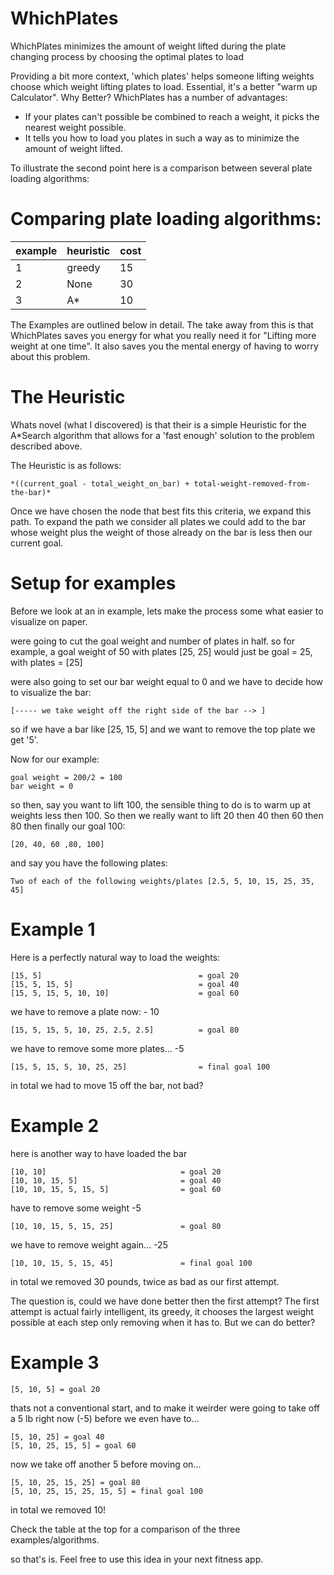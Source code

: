 WhichPlates
===================================================

WhichPlates minimizes the amount of weight lifted during the plate 
changing process by choosing the optimal plates to load

Providing a bit more context, 'which plates' helps someone lifting weights 
choose which weight lifting plates to load. Essential, it's a better "warm up 
Calculator". Why Better? WhichPlates has a number of advantages:

* If your plates can't possible be combined to reach a weight, it picks the nearest weight possible.
* It tells you how to load you plates in such a way as to minimize the amount of weight lifted.

To illustrate the second point here is a comparison between several
plate loading algorithms:

Comparing plate loading algorithms:
=================================================

| example | heuristic | cost |
|---------|-----------|------|
| 1       | greedy    | 15   |
| 2       | None      | 30   |
| 3       | A*        | 10   |

The Examples are outlined below in detail. The take away from this is that
WhichPlates saves you energy for what you really need it for "Lifting 
more weight at one time". It also saves you the mental energy of having to
worry about this problem.

The Heuristic
=====================================================
Whats novel (what I discovered) is that their is a simple Heuristic for
the A*Search algorithm that allows for a 'fast enough' solution to the problem
described above.

The Heuristic is as follows:

    *((current_goal - total_weight_on_bar) + total-weight-removed-from-the-bar)*

Once we have chosen the node that best fits this criteria, we expand this path.
To expand the path we consider all plates we could add to the bar
whose weight plus the weight of those already on the bar is less then our current goal.

Setup for examples
===================================================
Before we look at an in example, lets make the process some what easier to visualize
on paper.

were going to cut the goal weight and number of plates in half. 
so for example, a goal weight of 50 with plates [25, 25] would just be
goal = 25, with plates = [25]

were also going to set our bar weight equal to 0
and we have to decide how to visualize the bar:

    [----- we take weight off the right side of the bar --> ]

so if we have a bar like [25, 15, 5] and we want to remove the top plate we get '5'.

Now for our example:

    goal weight = 200/2 = 100
    bar weight = 0

so then, say you want to lift 100, the sensible thing to do is to warm up
at weights less then 100. So then we really want to lift 20 then 40 then 60 then
80 then finally our goal 100:

    [20, 40, 60 ,80, 100]

and say you have the following plates:

    Two of each of the following weights/plates [2.5, 5, 10, 15, 25, 35, 45]

Example 1
===================================================
Here is a perfectly natural way to load the weights:

    [15, 5]                                   = goal 20
    [15, 5, 15, 5]                            = goal 40
    [15, 5, 15, 5, 10, 10]                    = goal 60

we have to remove a plate now: - 10

    [15, 5, 15, 5, 10, 25, 2.5, 2.5]          = goal 80

we have to remove some more plates... -5

    [15, 5, 15, 5, 10, 25, 25]                = final goal 100

in total we had to move 15 off the bar, not bad? 

  
Example 2
===================================================
here is another way to have loaded the bar

    [10, 10]                              = goal 20
    [10, 10, 15, 5]                       = goal 40
    [10, 10, 15, 5, 15, 5]                = goal 60

have to remove some weight -5

    [10, 10, 15, 5, 15, 25]               = goal 80

we have to remove weight again... -25

    [10, 10, 15, 5, 15, 45]               = final goal 100

in total we removed 30 pounds, twice as bad as our first attempt.


The question is, could we have done better then the first attempt? The first
attempt is actual fairly intelligent, its greedy, it chooses the largest 
weight possible at each step only removing when it has to.
But we can do better?

Example 3 
==================================================
  
    [5, 10, 5] = goal 20

thats not a conventional start, and to make it weirder were going to take off a 5 lb
right now (-5) before we even have to...

    [5, 10, 25] = goal 40
    [5, 10, 25, 15, 5] = goal 60

now we take off another 5 before moving on...

    [5, 10, 25, 15, 25] = goal 80
    [5, 10, 25, 15, 25, 15, 5] = final goal 100

in total we removed 10!

Check the table at the top for a comparison of the three examples/algorithms.

so that's is. Feel free to use this idea in your next fitness app.

